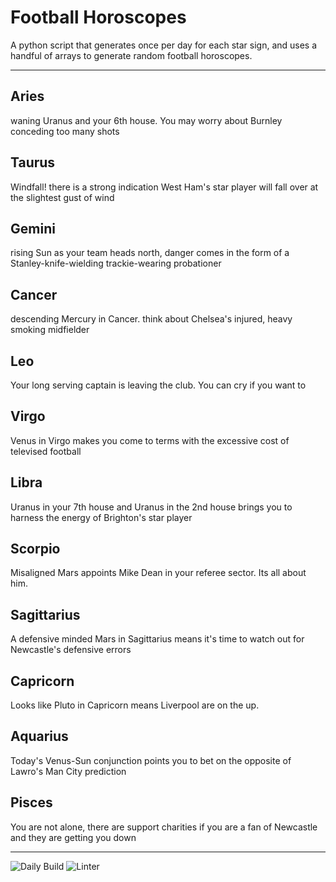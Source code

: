 # Football Horoscopes

A python script that generates once per day for each star sign, and uses a handful of arrays to generate random football horoscopes.

---

<!-- horoscopes_item starts -->
<h2>Aries</h2><p>waning Uranus and your 6th house. You may worry about Burnley conceding too many shots</p><h2>Taurus</h2><p>Windfall! there is a strong indication West Ham's star player will fall over at the slightest gust of wind</p><h2>Gemini</h2><p>rising Sun as your team heads north, danger comes in the form of a Stanley-knife-wielding trackie-wearing probationer</p><h2>Cancer</h2><p>descending Mercury in Cancer. think about Chelsea's injured, heavy smoking midfielder</p><h2>Leo</h2><p>Your long serving captain is leaving the club. You can cry if you want to</p><h2>Virgo</h2><p>Venus in Virgo makes you come to terms with the excessive cost of televised football</p><h2>Libra</h2><p>Uranus in your 7th house and Uranus in the 2nd house brings you to harness the energy of Brighton's star player</p><h2>Scorpio</h2><p>Misaligned Mars appoints Mike Dean in your referee sector. Its all about him.</p><h2>Sagittarius</h2><p>A defensive minded Mars in Sagittarius means it's time to watch out for Newcastle's defensive errors</p><h2>Capricorn</h2><p>Looks like Pluto in Capricorn means Liverpool are on the up.</p><h2>Aquarius</h2><p>Today's Venus-Sun conjunction points you to bet on the opposite of Lawro's Man City prediction</p><h2>Pisces</h2><p>You are not alone, there are support charities if you are a fan of Newcastle and they are getting you down</p>
<!-- horoscopes_item ends -->

---

![Daily Build](https://github.com/MatBenfield/horofootball.thechels.uk/workflows/Daily%20Build/badge.svg) ![Linter](https://github.com/MatBenfield/horofootball.thechels.uk/workflows/Linter/badge.svg)
